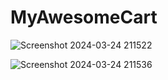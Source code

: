 # MyAwesomeCart


![Screenshot 2024-03-24 211522](https://github.com/ishaaan3005/MyAwesomeCart-Django/assets/157878759/37d91488-9e35-4a94-b97f-3b4fdd95d65f)


![Screenshot 2024-03-24 211536](https://github.com/ishaaan3005/MyAwesomeCart-Django/assets/157878759/73768291-3881-4d97-9d30-abd94c5a2190)
